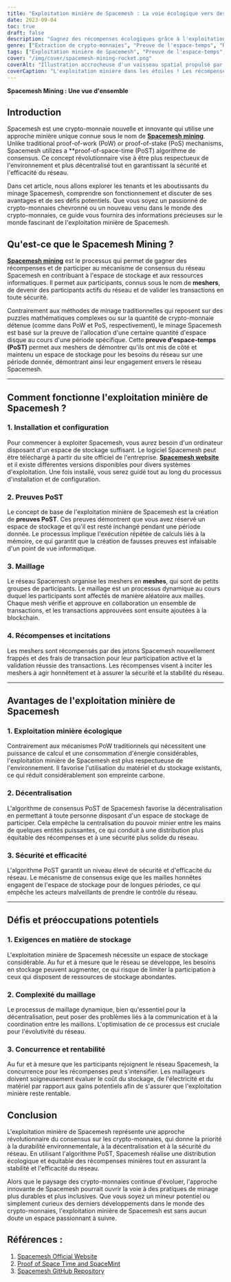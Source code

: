 ```yaml
---
title: "Exploitation minière de Spacemesh : La voie écologique vers des récompenses décentralisées"
date: 2023-09-04
toc: true
draft: false
description: "Gagnez des récompenses écologiques grâce à l'exploitation minière de Spacemesh, une approche décentralisée utilisant l'algorithme de consensus innovant PoST."
genre: ["Extraction de crypto-monnaies", "Preuve de l'espace-temps", "Récompenses décentralisées", "Exploitation minière respectueuse de l'environnement", "Technologie de la chaîne de blocs", "Crypto-monnaie", "Exploitation minière de cryptomonnaies", "Preuve d'espace", "Décentralisation", "Consensus sur la blockchain"]
tags: ["Exploitation minière de Spacemesh", "Preuve de l'espace-temps", "Eco-Friendly", "Décentralisation", "Extraction de crypto-monnaies", "Technologie de la chaîne de blocs", "Maillets", "Preuves PoST", "Récompenses minières", "Les passionnés de cryptomonnaies", "Consensus décentralisé", "Solutions minières respectueuses de l'environnement", "Récompenses en crypto-monnaies", "Sécurité des crypto-monnaies", "Preuve d'espace", "Innovation dans le domaine des crypto-monnaies", "Réseau de chaînes de blocs", "Réseau Spacemesh", "Processus de maillage", "Efficacité des crypto-monnaies", "Participation aux crypto-monnaies", "Évolutivité des crypto-monnaies", "Incitations à la blockchain", "Logiciel Spacemesh", "Jetons Spacemesh", "Réseau Crypto", "Transactions en crypto-monnaie", "Cryptodevises Décentralisation", "Défis cryptographiques"]
cover: "/img/cover/spacemesh-mining-rocket.png"
coverAlt: "Illustration accrocheuse d'un vaisseau spatial propulsé par une fusée et minant des crypto-monnaies dans l'espace, symbolisant le processus de minage écologique et innovant de Spacemesh."
coverCaption: "L'exploitation minière dans les étoiles ! Les récompenses écologiques de Spacemesh vous attendent."
---
```


**Spacemesh Mining : Une vue d'ensemble**

## Introduction

Spacemesh est une crypto-monnaie nouvelle et innovante qui utilise une approche minière unique connue sous le nom de [**Spacemesh mining**](https://www.spacemesh.io/). Unlike traditional proof-of-work (PoW) or proof-of-stake (PoS) mechanisms, Spacemesh utilizes a **proof-of-space-time (PoST) algorithme de consensus. Ce concept révolutionnaire vise à être plus respectueux de l'environnement et plus décentralisé tout en garantissant la sécurité et l'efficacité du réseau.

Dans cet article, nous allons explorer les tenants et les aboutissants du minage Spacemesh, comprendre son fonctionnement et discuter de ses avantages et de ses défis potentiels. Que vous soyez un passionné de crypto-monnaies chevronné ou un nouveau venu dans le monde des crypto-monnaies, ce guide vous fournira des informations précieuses sur le monde fascinant de l'exploitation minière de Spacemesh.



## Qu'est-ce que le Spacemesh Mining ?

[**Spacemesh mining**](https://www.spacemesh.io/) est le processus qui permet de gagner des récompenses et de participer au mécanisme de consensus du réseau Spacemesh en contribuant à l'espace de stockage et aux ressources informatiques. Il permet aux participants, connus sous le nom de **meshers**, de devenir des participants actifs du réseau et de valider les transactions en toute sécurité.

Contrairement aux méthodes de minage traditionnelles qui reposent sur des puzzles mathématiques complexes ou sur la quantité de crypto-monnaie détenue (comme dans PoW et PoS, respectivement), le minage Spacemesh est basé sur la preuve de l'allocation d'une certaine quantité d'espace disque au cours d'une période spécifique. Cette **preuve d'espace-temps (PoST)** permet aux meshers de démontrer qu'ils ont mis de côté et maintenu un espace de stockage pour les besoins du réseau sur une période donnée, démontrant ainsi leur engagement envers le réseau Spacemesh.

______

## Comment fonctionne l'exploitation minière de Spacemesh ?

### 1. Installation et configuration

Pour commencer à exploiter Spacemesh, vous aurez besoin d'un ordinateur disposant d'un espace de stockage suffisant. Le logiciel Spacemesh peut être téléchargé à partir du site officiel de l'entreprise. [**Spacemesh website**](https://www.spacemesh.io/) et il existe différentes versions disponibles pour divers systèmes d'exploitation. Une fois installé, vous serez guidé tout au long du processus d'installation et de configuration.

### 2. Preuves PoST

Le concept de base de l'exploitation minière de Spacemesh est la création de **preuves PoST**. Ces preuves démontrent que vous avez réservé un espace de stockage et qu'il est resté inchangé pendant une période donnée. Le processus implique l'exécution répétée de calculs liés à la mémoire, ce qui garantit que la création de fausses preuves est infaisable d'un point de vue informatique.

### 3. Maillage

Le réseau Spacemesh organise les meshers en **meshes**, qui sont de petits groupes de participants. Le maillage est un processus dynamique au cours duquel les participants sont affectés de manière aléatoire aux mailles. Chaque mesh vérifie et approuve en collaboration un ensemble de transactions, et les transactions approuvées sont ensuite ajoutées à la blockchain.

### 4. Récompenses et incitations

Les meshers sont récompensés par des jetons Spacemesh nouvellement frappés et des frais de transaction pour leur participation active et la validation réussie des transactions. Les récompenses visent à inciter les meshers à agir honnêtement et à assurer la sécurité et la stabilité du réseau.

______

## Avantages de l'exploitation minière de Spacemesh

### 1. Exploitation minière écologique

Contrairement aux mécanismes PoW traditionnels qui nécessitent une puissance de calcul et une consommation d'énergie considérables, l'exploitation minière de Spacemesh est plus respectueuse de l'environnement. Il favorise l'utilisation du matériel et du stockage existants, ce qui réduit considérablement son empreinte carbone.

### 2. Décentralisation

L'algorithme de consensus PoST de Spacemesh favorise la décentralisation en permettant à toute personne disposant d'un espace de stockage de participer. Cela empêche la centralisation du pouvoir minier entre les mains de quelques entités puissantes, ce qui conduit à une distribution plus équitable des récompenses et à une sécurité plus solide du réseau.

### 3. Sécurité et efficacité

L'algorithme PoST garantit un niveau élevé de sécurité et d'efficacité du réseau. Le mécanisme de consensus exige que les mailles honnêtes engagent de l'espace de stockage pour de longues périodes, ce qui empêche les acteurs malveillants de prendre le contrôle du réseau.

______

## Défis et préoccupations potentiels

### 1. Exigences en matière de stockage

L'exploitation minière de Spacemesh nécessite un espace de stockage considérable. Au fur et à mesure que le réseau se développe, les besoins en stockage peuvent augmenter, ce qui risque de limiter la participation à ceux qui disposent de ressources de stockage abondantes.

### 2. Complexité du maillage

Le processus de maillage dynamique, bien qu'essentiel pour la décentralisation, peut poser des problèmes liés à la communication et à la coordination entre les maillons. L'optimisation de ce processus est cruciale pour l'évolutivité du réseau.

### 3. Concurrence et rentabilité

Au fur et à mesure que les participants rejoignent le réseau Spacemesh, la concurrence pour les récompenses peut s'intensifier. Les maillageurs doivent soigneusement évaluer le coût du stockage, de l'électricité et du matériel par rapport aux gains potentiels afin de s'assurer que l'exploitation minière reste rentable.



## Conclusion

L'exploitation minière de Spacemesh représente une approche révolutionnaire du consensus sur les crypto-monnaies, qui donne la priorité à la durabilité environnementale, à la décentralisation et à la sécurité du réseau. En utilisant l'algorithme PoST, Spacemesh réalise une distribution écologique et équitable des récompenses minières tout en assurant la stabilité et l'efficacité du réseau.

Alors que le paysage des crypto-monnaies continue d'évoluer, l'approche innovante de Spacemesh pourrait ouvrir la voie à des pratiques de minage plus durables et plus inclusives. Que vous soyez un mineur potentiel ou simplement curieux des derniers développements dans le monde des crypto-monnaies, l'exploitation minière de Spacemesh est sans aucun doute un espace passionnant à suivre.

## Références :

1. [Spacemesh Official Website](https://www.spacemesh.io/)
2. [Proof of Space Time and SpaceMint](https://eprint.iacr.org/2013/796.pdf)
3. [Spacemesh GitHub Repository](https://github.com/spacemeshos)